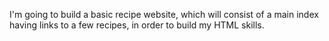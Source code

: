 I'm going to build a basic recipe website, which will consist of a main index having links to a few recipes, in order to build my HTML skills.
